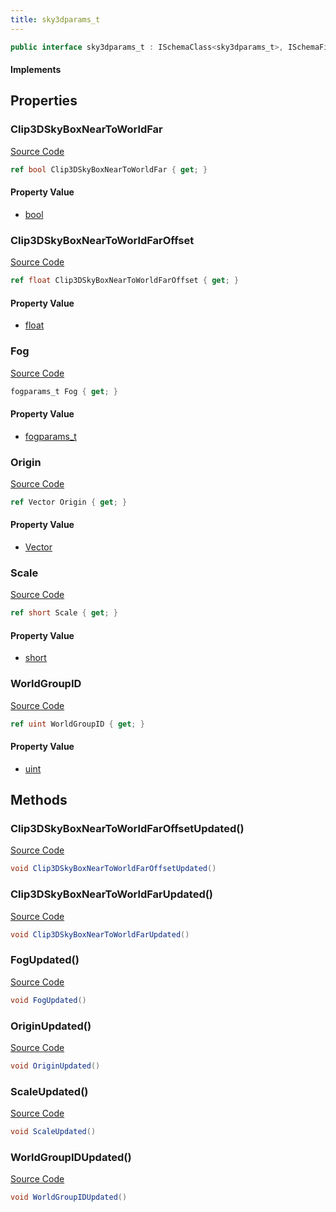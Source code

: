 ```yaml
---
title: sky3dparams_t
---
```


```csharp
public interface sky3dparams_t : ISchemaClass<sky3dparams_t>, ISchemaField, ISchemaClass, INativeHandle
```

#### Implements

## Properties

### Clip3DSkyBoxNearToWorldFar

[Source Code](https://github.com/swiftly-solution/swiftlys2/blob/beta/managed/src/SwiftlyS2.Generated/Schemas/Interfaces/sky3dparams_t.cs#L20)

```csharp
ref bool Clip3DSkyBoxNearToWorldFar { get; }
```

#### Property Value

- [bool](https://learn.microsoft.com/dotnet/api/system.boolean)

### Clip3DSkyBoxNearToWorldFarOffset

[Source Code](https://github.com/swiftly-solution/swiftlys2/blob/beta/managed/src/SwiftlyS2.Generated/Schemas/Interfaces/sky3dparams_t.cs#L22)

```csharp
ref float Clip3DSkyBoxNearToWorldFarOffset { get; }
```

#### Property Value

- [float](https://learn.microsoft.com/dotnet/api/system.single)

### Fog

[Source Code](https://github.com/swiftly-solution/swiftlys2/blob/beta/managed/src/SwiftlyS2.Generated/Schemas/Interfaces/sky3dparams_t.cs#L24)

```csharp
fogparams_t Fog { get; }
```

#### Property Value

- [fogparams_t](/docs/api/shared/schemadefinitions/fogparams_t)

### Origin

[Source Code](https://github.com/swiftly-solution/swiftlys2/blob/beta/managed/src/SwiftlyS2.Generated/Schemas/Interfaces/sky3dparams_t.cs#L18)

```csharp
ref Vector Origin { get; }
```

#### Property Value

- [Vector](/docs/api/shared/natives/vector)

### Scale

[Source Code](https://github.com/swiftly-solution/swiftlys2/blob/beta/managed/src/SwiftlyS2.Generated/Schemas/Interfaces/sky3dparams_t.cs#L16)

```csharp
ref short Scale { get; }
```

#### Property Value

- [short](https://learn.microsoft.com/dotnet/api/system.int16)

### WorldGroupID

[Source Code](https://github.com/swiftly-solution/swiftlys2/blob/beta/managed/src/SwiftlyS2.Generated/Schemas/Interfaces/sky3dparams_t.cs#L26)

```csharp
ref uint WorldGroupID { get; }
```

#### Property Value

- [uint](https://learn.microsoft.com/dotnet/api/system.uint32)

## Methods

### Clip3DSkyBoxNearToWorldFarOffsetUpdated()

[Source Code](https://github.com/swiftly-solution/swiftlys2/blob/beta/managed/src/SwiftlyS2.Generated/Schemas/Interfaces/sky3dparams_t.cs#L31)

```csharp
void Clip3DSkyBoxNearToWorldFarOffsetUpdated()
```

### Clip3DSkyBoxNearToWorldFarUpdated()

[Source Code](https://github.com/swiftly-solution/swiftlys2/blob/beta/managed/src/SwiftlyS2.Generated/Schemas/Interfaces/sky3dparams_t.cs#L30)

```csharp
void Clip3DSkyBoxNearToWorldFarUpdated()
```

### FogUpdated()

[Source Code](https://github.com/swiftly-solution/swiftlys2/blob/beta/managed/src/SwiftlyS2.Generated/Schemas/Interfaces/sky3dparams_t.cs#L32)

```csharp
void FogUpdated()
```

### OriginUpdated()

[Source Code](https://github.com/swiftly-solution/swiftlys2/blob/beta/managed/src/SwiftlyS2.Generated/Schemas/Interfaces/sky3dparams_t.cs#L29)

```csharp
void OriginUpdated()
```

### ScaleUpdated()

[Source Code](https://github.com/swiftly-solution/swiftlys2/blob/beta/managed/src/SwiftlyS2.Generated/Schemas/Interfaces/sky3dparams_t.cs#L28)

```csharp
void ScaleUpdated()
```

### WorldGroupIDUpdated()

[Source Code](https://github.com/swiftly-solution/swiftlys2/blob/beta/managed/src/SwiftlyS2.Generated/Schemas/Interfaces/sky3dparams_t.cs#L33)

```csharp
void WorldGroupIDUpdated()
```

